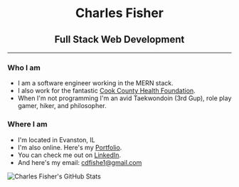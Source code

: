 <h1 style='text-align: center'>Charles Fisher</h1>
<h2 style='text-align: center'>Full Stack Web Development</h2>
<hr>
<h3>Who I am</h3>
<ul>
<li>I am a software engineer working in the MERN stack.</li>
<li>I also work for the fantastic <a href="https://cchealthfoundation.org/" target="_blank">Cook County Health Foundation</a>.
<li>When I'm not programming I'm an avid Taekwondoin (3rd Gup), role play gamer, hiker, and philosopher.</li>
</ul>
<h3>Where I am</h3>
<ul>
<li>I'm located in Evanston, IL</li>
<li>I'm also online. Here's my <a href="https://charlesfisher.dev" target="_blank">Portfolio</a>.</li>
<li>You can check me out on <a href="https://www.linkedin.com/in/cdfishe1/" target="_blank">LinkedIn</a>.</li>
<li>And here's my email: <a href="mailto:cdfishe1@gmail.com">cdfishe1@gmail.com</a>
</ul>
<p><img src="https://github-readme-stats.vercel.app/api?username=cdfishe1&show_icons=true&theme=radical" alt="Charles Fisher's GitHub Stats" /></p>


